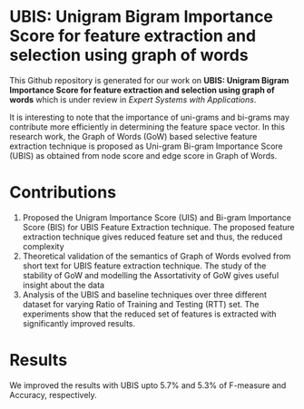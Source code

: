 # UBIS: Unigram Bigram Importance Score for feature extraction and selection using graph of words

This Github repository is generated for our work on **UBIS: Unigram Bigram Importance Score for feature extraction and selection using graph of words** which is under review in _Expert Systems with Applications_.

It is interesting to note that the importance of uni-grams and bi-grams may contribute more efficiently in determining the feature space vector. In this research work, the Graph of Words (GoW) based selective feature extraction technique is proposed as Uni-gram Bi-gram Importance Score (UBIS) as obtained from node score and edge score in Graph of Words.

# Contributions
1. Proposed the Unigram Importance Score (UIS) and Bi-gram Importance Score (BIS) for UBIS Feature Extraction technique. The proposed feature extraction technique gives reduced feature set and thus, the reduced complexity
2. Theoretical validation of the semantics of Graph of Words evolved from short text for UBIS feature extraction technique. The study of the stability of GoW and modelling the Assortativity of GoW gives useful insight about the data
3. Analysis of the UBIS and baseline techniques over three different dataset for varying Ratio of Training and Testing (RTT) set. The experiments show that the reduced set of
features is extracted with significantly improved results.

# Results

We improved the results with UBIS upto 5.7% and 5.3% of F-measure and Accuracy, respectively.
